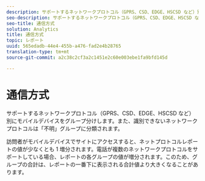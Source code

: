 ```yaml
---
description: サポートするネットワークプロトコル（GPRS、CSD、EDGE、HSCSD など）別にモバイルデバイスをグループ分けします。また、識別できないネットワークプロトコルは「不明」グループに分類されます。
seo-description: サポートするネットワークプロトコル（GPRS、CSD、EDGE、HSCSD など）別にモバイルデバイスをグループ分けします。また、識別できないネットワークプロトコルは「不明」グループに分類されます。
seo-title: 通信方式
solution: Analytics
title: 通信方式
topic: レポート
uuid: 565edadb-44e4-455b-a476-fad2e4b28765
translation-type: tm+mt
source-git-commit: a2c38c2cf3a2c1451e2c60e003ebe1fa9bfd145d

---
```



# 通信方式

サポートするネットワークプロトコル（GPRS、CSD、EDGE、HSCSD など）別にモバイルデバイスをグループ分けします。また、識別できないネットワークプロトコルは「不明」グループに分類されます。

訪問者がモバイルデバイスでサイトにアクセスすると、ネットプロトコルレポートの値が少なくとも 1 増分されます。電話が複数のネットワークプロトコルをサポートしている場合、レポートの各グループの値が増分されます。このため、グループの合計は、レポートの一番下に表示される合計値より大きくなることがあります。
